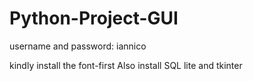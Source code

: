 # Python-Project-GUI
username and password: iannico

kindly install the font-first
Also install SQL lite and tkinter
